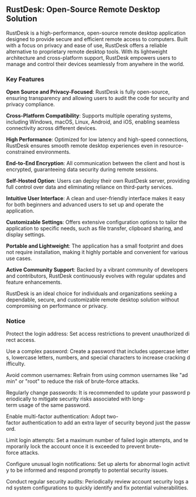 ## RustDesk: Open-Source Remote Desktop Solution

RustDesk is a high-performance, open-source remote desktop application designed to provide secure and efficient remote access to computers. Built with a focus on privacy and ease of use, RustDesk offers a reliable alternative to proprietary remote desktop tools. With its lightweight architecture and cross-platform support, RustDesk empowers users to manage and control their devices seamlessly from anywhere in the world.

### Key Features

**Open Source and Privacy-Focused**: RustDesk is fully open-source, ensuring transparency and allowing users to audit the code for security and privacy compliance.

**Cross-Platform Compatibility**: Supports multiple operating systems, including Windows, macOS, Linux, Android, and iOS, enabling seamless connectivity across different devices.

**High Performance**: Optimized for low latency and high-speed connections, RustDesk ensures smooth remote desktop experiences even in resource-constrained environments.

**End-to-End Encryption**: All communication between the client and host is encrypted, guaranteeing data security during remote sessions.

**Self-Hosted Option**: Users can deploy their own RustDesk server, providing full control over data and eliminating reliance on third-party services.

**Intuitive User Interface**: A clean and user-friendly interface makes it easy for both beginners and advanced users to set up and operate the application.

**Customizable Settings**: Offers extensive configuration options to tailor the application to specific needs, such as file transfer, clipboard sharing, and display settings.

**Portable and Lightweight**: The application has a small footprint and does not require installation, making it highly portable and convenient for various use cases.

**Active Community Support**: Backed by a vibrant community of developers and contributors, RustDesk continuously evolves with regular updates and feature enhancements.

RustDesk is an ideal choice for individuals and organizations seeking a dependable, secure, and customizable remote desktop solution without compromising on performance or privacy.

### Notice

Protect the login address: Set access restrictions to prevent unauthorized direct access.
    
Use a complex password: Create a password that includes uppercase letters, lowercase letters, numbers, and special characters to increase cracking difficulty.
    
Avoid common usernames: Refrain from using common usernames like "admin" or "root" to reduce the risk of brute-force attacks.
    
Regularly change passwords: It is recommended to update your password periodically to mitigate security risks associated with long-term usage of the same password.
    
Enable multi-factor authentication: Adopt two-factor authentication to add an extra layer of security beyond just the password.
    
Limit login attempts: Set a maximum number of failed login attempts, and temporarily lock the account once it is exceeded to prevent brute-force attacks.
    
Configure unusual login notifications: Set up alerts for abnormal login activity to be informed and respond promptly to potential security issues.
    
Conduct regular security audits: Periodically review account security logs and system configurations to quickly identify and fix potential vulnerabilities.
        